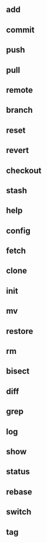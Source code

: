 ## add

## commit

## push

## pull

## remote

## branch

## reset

## revert

## checkout

## stash

## help

## config

## fetch

## clone

## init

## mv

## restore

## rm

## bisect

## diff

## grep

## log

## show

## status

## rebase

## switch

## tag